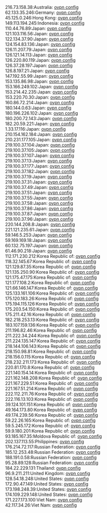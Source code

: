 216.73.158.38:Australia: [ovpn config](vpn/216_73_158_38.ovpn)  
62.133.35.246:Germany: [ovpn config](vpn/62_133_35_246.ovpn)  
45.125.0.246:Hong Kong: [ovpn config](vpn/45_125_0_246.ovpn)  
149.113.194.245:Indonesia: [ovpn config](vpn/149_113_194_245.ovpn)  
110.44.76.89:Japan: [ovpn config](vpn/110_44_76_89.ovpn)  
121.103.116.56:Japan: [ovpn config](vpn/121_103_116_56.ovpn)  
122.134.37.90:Japan: [ovpn config](vpn/122_134_37_90.ovpn)  
124.154.83.136:Japan: [ovpn config](vpn/124_154_83_136.ovpn)  
126.11.207.79:Japan: [ovpn config](vpn/126_11_207_79.ovpn)  
126.121.14.113:Japan: [ovpn config](vpn/126_121_14_113.ovpn)  
126.220.80.119:Japan: [ovpn config](vpn/126_220_80_119.ovpn)  
126.37.28.197:Japan: [ovpn config](vpn/126_37_28_197.ovpn)  
126.8.197.21:Japan: [ovpn config](vpn/126_8_197_21.ovpn)  
147.192.55.99:Japan: [ovpn config](vpn/147_192_55_99.ovpn)  
153.135.86.98:Japan: [ovpn config](vpn/153_135_86_98.ovpn)  
153.166.249.102:Japan: [ovpn config](vpn/153_166_249_102.ovpn)  
153.214.42.235:Japan: [ovpn config](vpn/153_214_42_235.ovpn)  
153.220.70.30:Japan: [ovpn config](vpn/153_220_70_30.ovpn)  
160.86.72.214:Japan: [ovpn config](vpn/160_86_72_214.ovpn)  
180.144.0.63:Japan: [ovpn config](vpn/180_144_0_63.ovpn)  
180.196.226.102:Japan: [ovpn config](vpn/180_196_226_102.ovpn)  
180.200.72.143:Japan: [ovpn config](vpn/180_200_72_143.ovpn)  
182.20.59.221:Japan: [ovpn config](vpn/182_20_59_221.ovpn)  
1.33.17.116:Japan: [ovpn config](vpn/1_33_17_116.ovpn)  
210.154.162.184:Japan: [ovpn config](vpn/210_154_162_184.ovpn)  
210.231.177.105:Japan: [ovpn config](vpn/210_231_177_105.ovpn)  
219.100.37.104:Japan: [ovpn config](vpn/219_100_37_104.ovpn)  
219.100.37.105:Japan: [ovpn config](vpn/219_100_37_105.ovpn)  
219.100.37.107:Japan: [ovpn config](vpn/219_100_37_107.ovpn)  
219.100.37.13:Japan: [ovpn config](vpn/219_100_37_13.ovpn)  
219.100.37.177:Japan: [ovpn config](vpn/219_100_37_177.ovpn)  
219.100.37.182:Japan: [ovpn config](vpn/219_100_37_182.ovpn)  
219.100.37.19:Japan: [ovpn config](vpn/219_100_37_19.ovpn)  
219.100.37.31:Japan: [ovpn config](vpn/219_100_37_31.ovpn)  
219.100.37.49:Japan: [ovpn config](vpn/219_100_37_49.ovpn)  
219.100.37.51:Japan: [ovpn config](vpn/219_100_37_51.ovpn)  
219.100.37.55:Japan: [ovpn config](vpn/219_100_37_55.ovpn)  
219.100.37.58:Japan: [ovpn config](vpn/219_100_37_58.ovpn)  
219.100.37.86:Japan: [ovpn config](vpn/219_100_37_86.ovpn)  
219.100.37.87:Japan: [ovpn config](vpn/219_100_37_87.ovpn)  
219.100.37.96:Japan: [ovpn config](vpn/219_100_37_96.ovpn)  
220.144.208.8:Japan: [ovpn config](vpn/220_144_208_8.ovpn)  
221.121.235.61:Japan: [ovpn config](vpn/221_121_235_61.ovpn)  
59.146.5.253:Japan: [ovpn config](vpn/59_146_5_253.ovpn)  
59.169.169.18:Japan: [ovpn config](vpn/59_169_169_18.ovpn)  
60.132.75.197:Japan: [ovpn config](vpn/60_132_75_197.ovpn)  
61.46.90.218:Japan: [ovpn config](vpn/61_46_90_218.ovpn)  
112.171.230.212:Korea Republic of: [ovpn config](vpn/112_171_230_212.ovpn)  
118.32.145.67:Korea Republic of: [ovpn config](vpn/118_32_145_67.ovpn)  
121.129.87.35:Korea Republic of: [ovpn config](vpn/121_129_87_35.ovpn)  
121.135.250.90:Korea Republic of: [ovpn config](vpn/121_135_250_90.ovpn)  
121.175.47.175:Korea Republic of: [ovpn config](vpn/121_175_47_175.ovpn)  
121.177.108.2:Korea Republic of: [ovpn config](vpn/121_177_108_2.ovpn)  
121.66.146.147:Korea Republic of: [ovpn config](vpn/121_66_146_147.ovpn)  
125.133.161.106:Korea Republic of: [ovpn config](vpn/125_133_161_106.ovpn)  
175.120.183.26:Korea Republic of: [ovpn config](vpn/175_120_183_26.ovpn)  
175.194.115.126:Korea Republic of: [ovpn config](vpn/175_194_115_126.ovpn)  
175.203.54.150:Korea Republic of: [ovpn config](vpn/175_203_54_150.ovpn)  
175.211.42.16:Korea Republic of: [ovpn config](vpn/175_211_42_16.ovpn)  
182.218.253.13:Korea Republic of: [ovpn config](vpn/182_218_253_13.ovpn)  
183.107.159.136:Korea Republic of: [ovpn config](vpn/183_107_159_136.ovpn)  
211.196.82.46:Korea Republic of: [ovpn config](vpn/211_196_82_46.ovpn)  
211.222.34.244:Korea Republic of: [ovpn config](vpn/211_222_34_244.ovpn)  
211.224.135.147:Korea Republic of: [ovpn config](vpn/211_224_135_147.ovpn)  
218.144.106.143:Korea Republic of: [ovpn config](vpn/218_144_106_143.ovpn)  
218.150.98.81:Korea Republic of: [ovpn config](vpn/218_150_98_81.ovpn)  
218.156.0.115:Korea Republic of: [ovpn config](vpn/218_156_0_115.ovpn)  
218.232.211.173:Korea Republic of: [ovpn config](vpn/218_232_211_173.ovpn)  
220.81.170.8:Korea Republic of: [ovpn config](vpn/220_81_170_8.ovpn)  
221.140.154.14:Korea Republic of: [ovpn config](vpn/221_140_154_14.ovpn)  
221.162.148.208:Korea Republic of: [ovpn config](vpn/221_162_148_208.ovpn)  
221.167.229.51:Korea Republic of: [ovpn config](vpn/221_167_229_51.ovpn)  
221.167.51.214:Korea Republic of: [ovpn config](vpn/221_167_51_214.ovpn)  
222.112.211.76:Korea Republic of: [ovpn config](vpn/222_112_211_76.ovpn)  
222.116.13.103:Korea Republic of: [ovpn config](vpn/222_116_13_103.ovpn)  
39.124.101.151:Korea Republic of: [ovpn config](vpn/39_124_101_151.ovpn)  
49.164.173.80:Korea Republic of: [ovpn config](vpn/49_164_173_80.ovpn)  
49.174.239.56:Korea Republic of: [ovpn config](vpn/49_174_239_56.ovpn)  
59.22.26.165:Korea Republic of: [ovpn config](vpn/59_22_26_165.ovpn)  
59.5.245.172:Korea Republic of: [ovpn config](vpn/59_5_245_172.ovpn)  
59.9.180.201:Korea Republic of: [ovpn config](vpn/59_9_180_201.ovpn)  
93.185.167.35:Moldova Republic of: [ovpn config](vpn/93_185_167_35.ovpn)  
202.137.113.55:Philippines: [ovpn config](vpn/202_137_113_55.ovpn)  
176.214.72.117:Russian Federation: [ovpn config](vpn/176_214_72_117.ovpn)  
185.12.253.48:Russian Federation: [ovpn config](vpn/185_12_253_48.ovpn)  
188.191.0.58:Russian Federation: [ovpn config](vpn/188_191_0_58.ovpn)  
95.28.89.128:Russian Federation: [ovpn config](vpn/95_28_89_128.ovpn)  
184.22.229.131:Thailand: [ovpn config](vpn/184_22_229_131.ovpn)  
96.9.211.211:United Kingdom: [ovpn config](vpn/96_9_211_211.ovpn)  
128.54.18.248:United States: [ovpn config](vpn/128_54_18_248.ovpn)  
172.90.47.149:United States: [ovpn config](vpn/172_90_47_149.ovpn)  
173.198.248.39:United States: [ovpn config](vpn/173_198_248_39.ovpn)  
174.109.229.148:United States: [ovpn config](vpn/174_109_229_148.ovpn)  
171.227.173.100:Viet Nam: [ovpn config](vpn/171_227_173_100.ovpn)  
42.117.34.26:Viet Nam: [ovpn config](vpn/42_117_34_26.ovpn)  
